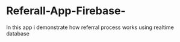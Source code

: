 # Referall-App-Firebase-
In this app i demonstrate how referral process works using realtime database

